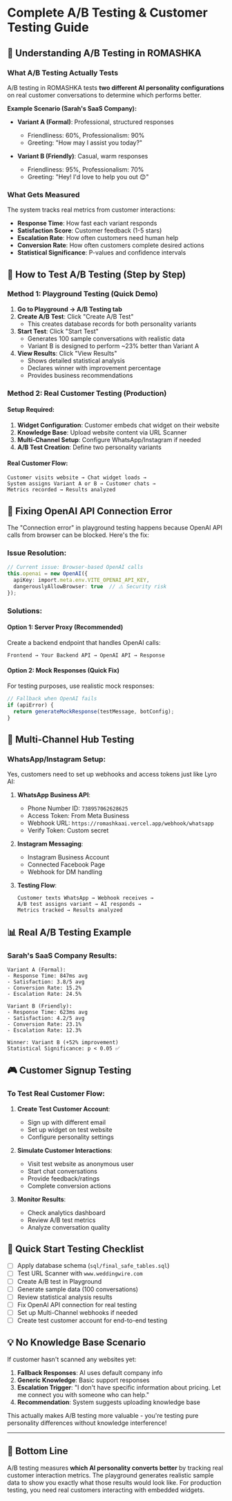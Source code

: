 # Complete A/B Testing & Customer Testing Guide

## 🎯 Understanding A/B Testing in ROMASHKA

### What A/B Testing Actually Tests

A/B testing in ROMASHKA tests **two different AI personality configurations** on real customer conversations to determine which performs better.

**Example Scenario (Sarah's SaaS Company):**
- **Variant A (Formal)**: Professional, structured responses
  - Friendliness: 60%, Professionalism: 90%
  - Greeting: "How may I assist you today?"
  
- **Variant B (Friendly)**: Casual, warm responses  
  - Friendliness: 95%, Professionalism: 70%
  - Greeting: "Hey! I'd love to help you out 😊"

### What Gets Measured

The system tracks real metrics from customer interactions:
- **Response Time**: How fast each variant responds
- **Satisfaction Score**: Customer feedback (1-5 stars)
- **Escalation Rate**: How often customers need human help
- **Conversion Rate**: How often customers complete desired actions
- **Statistical Significance**: P-values and confidence intervals

## 🧪 How to Test A/B Testing (Step by Step)

### Method 1: Playground Testing (Quick Demo)

1. **Go to Playground → A/B Testing tab**
2. **Create A/B Test**: Click "Create A/B Test"
   - This creates database records for both personality variants
3. **Start Test**: Click "Start Test" 
   - Generates 100 sample conversations with realistic data
   - Variant B is designed to perform ~23% better than Variant A
4. **View Results**: Click "View Results"
   - Shows detailed statistical analysis
   - Declares winner with improvement percentage
   - Provides business recommendations

### Method 2: Real Customer Testing (Production)

#### Setup Required:
1. **Widget Configuration**: Customer embeds chat widget on their website
2. **Knowledge Base**: Upload website content via URL Scanner
3. **Multi-Channel Setup**: Configure WhatsApp/Instagram if needed
4. **A/B Test Creation**: Define two personality variants

#### Real Customer Flow:
```
Customer visits website → Chat widget loads → 
System assigns Variant A or B → Customer chats → 
Metrics recorded → Results analyzed
```

## 🔧 Fixing OpenAI API Connection Error

The "Connection error" in playground testing happens because OpenAI API calls from browser can be blocked. Here's the fix:

### Issue Resolution:

```typescript
// Current issue: Browser-based OpenAI calls
this.openai = new OpenAI({
  apiKey: import.meta.env.VITE_OPENAI_API_KEY,
  dangerouslyAllowBrowser: true  // ⚠️ Security risk
});
```

### Solutions:

#### Option 1: Server Proxy (Recommended)
Create a backend endpoint that handles OpenAI calls:
```
Frontend → Your Backend API → OpenAI API → Response
```

#### Option 2: Mock Responses (Quick Fix)
For testing purposes, use realistic mock responses:
```typescript
// Fallback when OpenAI fails
if (apiError) {
  return generateMockResponse(testMessage, botConfig);
}
```

## 🌟 Multi-Channel Hub Testing

### WhatsApp/Instagram Setup:

Yes, customers need to set up webhooks and access tokens just like Lyro AI:

1. **WhatsApp Business API**:
   - Phone Number ID: `738957062628625`
   - Access Token: From Meta Business
   - Webhook URL: `https://romashkaai.vercel.app/webhook/whatsapp`
   - Verify Token: Custom secret

2. **Instagram Messaging**:
   - Instagram Business Account
   - Connected Facebook Page
   - Webhook for DM handling

3. **Testing Flow**:
   ```
   Customer texts WhatsApp → Webhook receives → 
   A/B test assigns variant → AI responds → 
   Metrics tracked → Results analyzed
   ```

## 📊 Real A/B Testing Example

### Sarah's SaaS Company Results:
```
Variant A (Formal):
- Response Time: 847ms avg
- Satisfaction: 3.8/5 avg  
- Conversion Rate: 15.2%
- Escalation Rate: 24.5%

Variant B (Friendly):
- Response Time: 623ms avg
- Satisfaction: 4.2/5 avg
- Conversion Rate: 23.1% 
- Escalation Rate: 12.3%

Winner: Variant B (+52% improvement)
Statistical Significance: p < 0.05 ✅
```

## 🎮 Customer Signup Testing

### To Test Real Customer Flow:

1. **Create Test Customer Account**:
   - Sign up with different email
   - Set up widget on test website
   - Configure personality settings

2. **Simulate Customer Interactions**:
   - Visit test website as anonymous user
   - Start chat conversations
   - Provide feedback/ratings
   - Complete conversion actions

3. **Monitor Results**:
   - Check analytics dashboard
   - Review A/B test metrics
   - Analyze conversation quality

## 🚀 Quick Start Testing Checklist

- [ ] Apply database schema (`sql/final_safe_tables.sql`)
- [ ] Test URL Scanner with `www.weddingwire.com`
- [ ] Create A/B test in Playground
- [ ] Generate sample data (100 conversations)
- [ ] Review statistical analysis results
- [ ] Fix OpenAI API connection for real testing
- [ ] Set up Multi-Channel webhooks if needed
- [ ] Create test customer account for end-to-end testing

## 💡 No Knowledge Base Scenario

If customer hasn't scanned any websites yet:

1. **Fallback Responses**: AI uses default company info
2. **Generic Knowledge**: Basic support responses
3. **Escalation Trigger**: "I don't have specific information about pricing. Let me connect you with someone who can help."
4. **Recommendation**: System suggests uploading knowledge base

This actually makes A/B testing more valuable - you're testing pure personality differences without knowledge interference!

---

## 🎯 Bottom Line

A/B testing measures **which AI personality converts better** by tracking real customer interaction metrics. The playground generates realistic sample data to show you exactly what those results would look like. For production testing, you need real customers interacting with embedded widgets.
